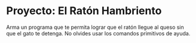 # Proyecto: El Ratón Hambriento
Arma un programa que te permita lograr que el ratón llegue al queso sin que el gato te detenga. No olvides usar los comandos primitivos de ayuda.

>
